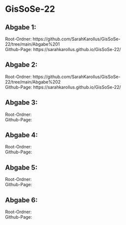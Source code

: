 # GisSoSe-22


<h2> Abgabe 1: </h2> 
  Root-Ordner: https://github.com/SarahKarollus/GisSoSe-22/tree/main/Abgabe%201<br>
  Github-Page: https://sarahkarollus.github.io/GisSoSe-22/<br>
  <h2> Abgabe 2: </h2> 
  Root-Ordner: https://github.com/SarahKarollus/GisSoSe-22/tree/main/Abgabe%202<br>
  Github-Page: https://sarahkarollus.github.io/GisSoSe-22/<br>
  <h2> Abgabe 3: </h2> 
  Root-Ordner: <br>
  Github-Page:<br>
  <h2> Abgabe 4: </h2> 
  Root-Ordner: <br>
  Github-Page:<br>
  <h2> Abgabe 5: </h2> 
  Root-Ordner: <br>
  Github-Page:<br>
  <h2> Abgabe 6: </h2> 
  Root-Ordner: <br>
  Github-Page:<br>
